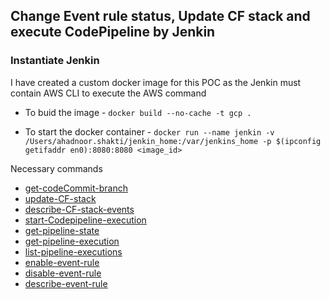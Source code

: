 ## Change Event rule status, Update CF stack and execute CodePipeline by Jenkin

### Instantiate Jenkin 
I have created a custom docker image for this POC as the Jenkin must contain AWS CLI to execute the AWS command

* To buid the image - `docker build --no-cache -t gcp .` 

* To start the docker container - `docker run --name jenkin -v /Users/ahadnoor.shakti/jenkin_home:/var/jenkins_home -p $(ipconfig getifaddr en0):8080:8080 <image_id>`


Necessary commands
* [get-codeCommit-branch](https://docs.aws.amazon.com/cli/latest/reference/codecommit/get-branch.html)
* [update-CF-stack](https://docs.aws.amazon.com/cli/latest/reference/cloudformation/update-stack.html)
* [describe-CF-stack-events](https://docs.aws.amazon.com/cli/latest/reference/cloudformation/describe-stack-events.html)
* [start-Codepipeline-execution](https://docs.aws.amazon.com/cli/latest/reference/codepipeline/start-pipeline-execution.html)
* [get-pipeline-state](https://docs.aws.amazon.com/cli/latest/reference/codepipeline/get-pipeline-state.html)
* [get-pipeline-execution](https://docs.aws.amazon.com/cli/latest/reference/codepipeline/get-pipeline-execution.html)
* [list-pipeline-executions](https://docs.aws.amazon.com/cli/latest/reference/codepipeline/list-pipeline-executions.html)
* [enable-event-rule](https://docs.aws.amazon.com/cli/latest/reference/events/enable-rule.html)
* [disable-event-rule](https://docs.aws.amazon.com/cli/latest/reference/events/disable-rule.html)
* [describe-event-rule](https://docs.aws.amazon.com/cli/latest/reference/events/describe-rule.html)